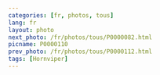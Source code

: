 ```yaml
---
categories: [fr, photos, tous]
lang: fr
layout: photo
next_photo: /fr/photos/tous/P0000082.html
picname: P0000110
prev_photo: /fr/photos/tous/P0000112.html
tags: [Hornviper]
---
```

